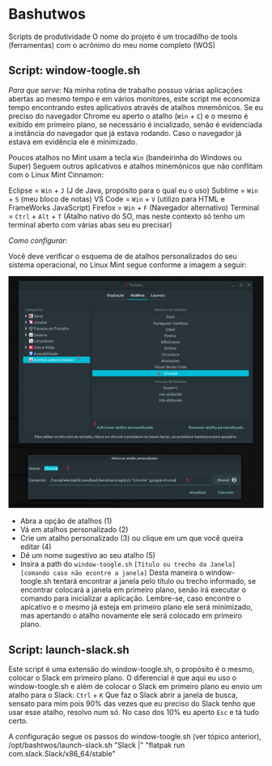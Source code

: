 # Bashutwos

Scripts de produtividade
O nome do projeto é um trocadilho de tools (ferramentas) com o acrônimo do meu nome completo (WOS)


## Script: window-toogle.sh

*Para que serve:* 
Na minha rotina de trabalho possuo várias aplicações abertas ao mesmo tempo e em vários monitores, este script me economiza tempo encontrando estes aplicativos através de atalhos mnemônicos.
Se eu preciso do navegador Chrome eu aperto o atalho (`Win` + `C`) e o mesmo é exibido em primeiro plano, se necessário é incializado, senão é evidenciada a instância do navegador que já estava rodando.
Caso o navegador já estava em evidência ele é minimizado.

Poucos atalhos no Mint usam a tecla `Win` (bandeirinha do Windows ou Super)
Seguem outros aplicativos e atalhos minemônicos que não conflitam com o Linux Mint Cinnamon:

Eclipse  = `Win` + `J` (J de Java, propósito para o qual eu o uso)
Sublime  = `Win` + `S` (meu bloco de notas)
VS Code  = `Win` + `V` (utilizo para HTML e FrameWorks JavaScript)
Firefox  = `Win` + `F` (Navegador alternativo)
Terminal =  `Ctrl` + `Alt` + `T` (Atalho nativo do SO, mas neste contexto só tenho um terminal aberto com várias abas seu eu precisar)


*Como configurar:*

Você deve verificar o esquema de de atalhos personalizados do seu sistema operacional, no Linux Mint segue conforme a imagem a seguir:

![alt Configuração no Linux Mint](https://github.com/computeiro/bashtwos/blob/master/readme-files/window-toogle.png)

- Abra a opção de atalhos (1)
- Vá em atalhos personalizado (2)
- Crie um atalho personalizado (3) ou clique em um que você queira editar (4)
- Dê um nome sugestivo ao seu atalho (5)
- Insira a path do `window-toogle.sh` `[Título ou trecho da Janela]` `[comando caso não econtre a janela]`
  Desta maneira o window-toogle.sh tentará encontrar a janela pelo título ou trecho informado, se encontrar colocará a janela em primeiro plano, senão irá executar o comando para inicializar a aplicação.
  Lembre-se, caso encontre o apicativo e o mesmo já esteja em primeiro plano ele será minimizado, mas apertando o atalho novamente ele será colocado em primeiro plano.


## Script: launch-slack.sh

Este script é uma extensão do window-toogle.sh, o propósito é o mesmo, colocar o Slack em primeiro plano.
O diferencial é que aqui eu uso o window-toogle.sh e além de colocar o Slack em primeiro plano eu envio um atalho para o Slack: `Ctrl` + `K`
Que faz o Slack abrir a janela de busca, sensato para mim pois 90% das vezes que eu preciso do Slack tenho que usar esse atalho, resolvo num só.
No caso dos 10% eu aperto `Esc` e tá tudo certo.

A configuração segue os passos do window-toogle.sh (ver tópico anterior), 
/opt/bashtwos/launch-slack.sh "Slack |" "flatpak run com.slack.Slack/x86_64/stable"







